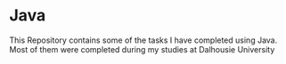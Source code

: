 # Java
This Repository contains some of the tasks I have completed using Java. Most of them were completed during my studies at Dalhousie University
